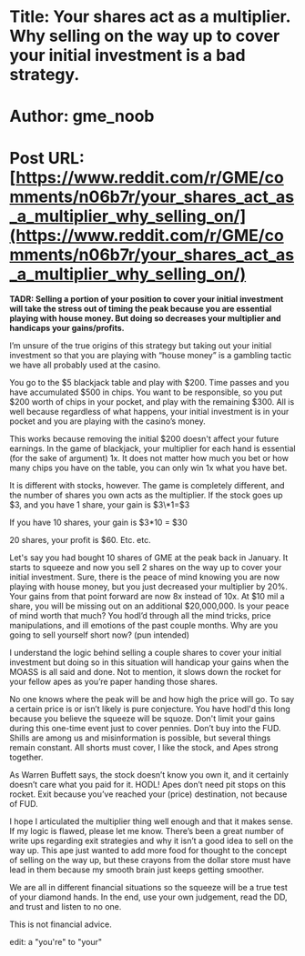 # Title: Your shares act as a multiplier. Why selling on the way up to cover your initial investment is a bad strategy.
# Author: gme_noob
# Post URL: [https://www.reddit.com/r/GME/comments/n06b7r/your_shares_act_as_a_multiplier_why_selling_on/](https://www.reddit.com/r/GME/comments/n06b7r/your_shares_act_as_a_multiplier_why_selling_on/)


**TADR: Selling a portion of your position to cover your initial investment will take the stress out of timing the peak because you are essential playing with house money. But doing so decreases your multiplier and handicaps your gains/profits.**

I’m unsure of the true origins of this strategy but taking out your initial investment so that you are playing with “house money” is a gambling tactic we have all probably used at the casino.

You go to the $5 blackjack table and play with $200. Time passes and you have accumulated $500 in chips. You want to be responsible, so you put $200 worth of chips in your pocket, and play with the remaining $300. All is well because regardless of what happens, your initial investment is in your pocket and you are playing with the casino’s money.

This works because removing the initial $200 doesn't affect your future earnings. In the game of blackjack, your multiplier for each hand is essential (for the sake of argument) 1x. It does not matter how much you bet or how many chips you have on the table, you can only win 1x what you have bet.

It is different with stocks, however. The game is completely different, and the number of shares you own acts as the multiplier. If the stock goes up $3, and you have 1 share, your gain is $3\*1=$3

If you have 10 shares, your gain is $3\*10 = $30

20 shares, your profit is $60. Etc. etc.

Let's say you had bought 10 shares of GME at the peak back in January. It starts to squeeze and now you sell 2 shares on the way up to cover your initial investment. Sure, there is the peace of mind knowing you are now playing with house money, but you just decreased your multiplier by 20%. Your gains from that point forward are now 8x instead of 10x. At $10 mil a share, you will be missing out on an additional $20,000,000. Is your peace of mind worth that much? You hodl’d through all the mind tricks, price manipulations, and ill emotions of the past couple months. Why are you going to sell yourself short now? (pun intended)

I understand the logic behind selling a couple shares to cover your initial investment but doing so in this situation will handicap your gains when the MOASS is all said and done. Not to mention, it slows down the rocket for your fellow apes as you’re paper handing those shares.

No one knows where the peak will be and how high the price will go. To say a certain price is or isn’t likely is pure conjecture. You have hodl'd this long because you believe the squeeze will be squoze. Don't limit your gains during this one-time event just to cover pennies. Don’t buy into the FUD. Shills are among us and misinformation is possible, but several things remain constant. All shorts must cover, I like the stock, and Apes strong together.

As Warren Buffett says, the stock doesn’t know you own it, and it certainly doesn’t care what you paid for it. HODL! Apes don’t need pit stops on this rocket. Exit because you’ve reached your (price) destination, not because of FUD.

I hope I articulated the multiplier thing well enough and that it makes sense. If my logic is flawed, please let me know. There’s been a great number of write ups regarding exit strategies and why it isn’t a good idea to sell on the way up. This ape just wanted to add more food for thought to the concept of selling on the way up, but these crayons from the dollar store must have lead in them because my smooth brain just keeps getting smoother.

We are all in different financial situations so the squeeze will be a true test of your diamond hands. In the end, use your own judgement, read the DD, and trust and listen to no one.

This is not financial advice.

edit: a "you're" to "your" 